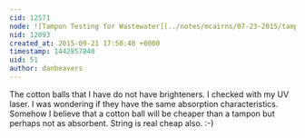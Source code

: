 ```yaml
---
cid: 12571
node: ![Tampon Testing for Wastewater](../notes/mcairns/07-23-2015/tampon-testing-for-wastewater)
nid: 12093
created_at: 2015-09-21 17:50:40 +0000
timestamp: 1442857840
uid: 51
author: danbeavers
---
```


The cotton balls that I have do not have brighteners.  I checked with my UV laser.  I was wondering if they have the same absorption characteristics.  Somehow I believe that a cotton ball will be cheaper than a tampon but perhaps not as absorbent.  String is real cheap also. :-)